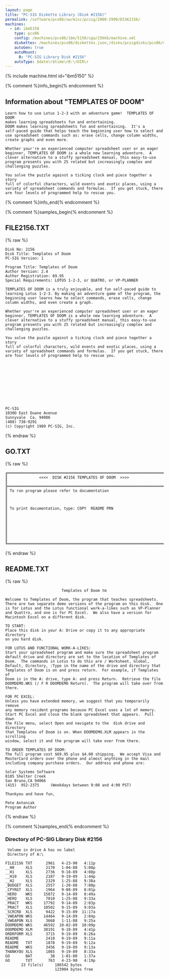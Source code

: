 ```yaml
---
layout: page
title: "PC-SIG Diskette Library (Disk #2156)"
permalink: /software/pcx86/sw/misc/pcsig/2000-2999/DISK2156/
machines:
  - id: ibm5150
    type: pcx86
    config: /machines/pcx86/ibm/5150/cga/256kb/machine.xml
    diskettes: /machines/pcx86/diskettes.json,/disks/pcsigdisks/pcx86/diskettes.json
    autoGen: true
    autoMount:
      B: "PC-SIG Library Disk #2156"
    autoType: $date\r$time\rB:\rDIR\r
---
```


{% include machine.html id="ibm5150" %}

{% comment %}info_begin{% endcomment %}

## Information about "TEMPLATES OF DOOM"

    Learn how to use Lotus 1-2-3 with an adventure game!  TEMPLATES OF DOOM
    makes learning spreadsheets fun and entertaining.
    DOOM makes learning spreadsheets fun and entertaining.  It's a
    self-paced guide that helps teach the beginning user how to select and
    use spreadsheet commands such as: erase cells, change column widths,
    create graphs and even more.
    
    Whether your're an experienced computer spreadsheet user or an eager
    beginner, TEMPLATES OF DOOM is a whole new learning adventure.  A
    clever alternative to a stuffy spreadsheet manual, this easy-to-use
    program presents you with 25 related but increasingly complex and
    challenging puzzles.
    
    You solve the puzzle against a ticking clock and piece together a story
    full of colorful characters, wild events and exotic places, using a
    variety of spreadsheet commands and formulas.  If you get stuck, there
    are four levels of programmed help to rescue you.
{% comment %}info_end{% endcomment %}

{% comment %}samples_begin{% endcomment %}

## FILE2156.TXT

{% raw %}
```
Disk No: 2156                                                           
Disk Title: Templates of Doom                                           
PC-SIG Version: 1                                                       
                                                                        
Program Title: Templates of Doom                                        
Author Version: 2.4                                                     
Author Registration: 69.95                                              
Special Requirements: LOTUS 1-2-3, or QUATRO, or VP-PLANNER             
                                                                        
TEMPLATES OF DOOM is a truly enjoyable, and fun self-paced guide to     
learning Lotus 1-2-3. By making an adventure game of the program, the   
beginning user learns how to select commands, erase cells, change       
column widths, and even create a graph.                                 
                                                                        
Whether your're an experienced computer spreadsheet user or an eager    
beginner, TEMPLATES OF DOOM is a whole new learning adventure.  A       
clever alternative to a stuffy spreadsheet manual, this easy-to-use     
program presents you with 25 related but increasingly complex and       
challenging puzzles.                                                    
                                                                        
You solve the puzzle against a ticking clock and piece together a story 
full of colorful characters, wild events and exotic places, using a     
variety of spreadsheet commands and formulas.  If you get stuck, there  
are four levels of programmed help to rescue you.                       
                                                                        
                                                                        
                                                                        
                                                                        
                                                                        
                                                                        
                                                                        
                                                                        
                                                                        
                                                                        
                                                                        
PC-SIG                                                                  
1030D East Duane Avenue                                                 
Sunnyvale  Ca. 94086                                                    
(408) 730-9291                                                          
(c) Copyright 1989 PC-SIG, Inc.                                         
```
{% endraw %}

## GO.TXT

{% raw %}
```
╔═════════════════════════════════════════════════════════════════════════╗
║              <<<<  DISK #2156 TEMPLATES OF DOOM  >>>>                   ║
╠═════════════════════════════════════════════════════════════════════════╣
║ To run program please refer to documentation		                  ║
║                                                                         ║
║ To print documentation, type: COPY  README PRN                          ║
║                                                                         ║
║                                                                         ║
║                                                                         ║
╚═════════════════════════════════════════════════════════════════════════╝
```
{% endraw %}

## README.TXT

{% raw %}
```
                         Templates of Doom tm

Welcome to Templates of Doom, the program that teaches spreadsheets. 
There are two separate demo versions of the program on this disk.  One
is for Lotus and the Lotus functional work-a-likes such as VP-Planner
and Quattro, and one is for PC Excel.  We also have a version for
Macintosh Excel on a different disk.

TO START:
Place this disk in your A: Drive or copy it to any appropriate directory
on you hard disk.
  
FOR LOTUS AND FUNCTIONAL WORK-A-LIKES:
Start your spreadsheet program and make sure the spreadsheet program
default drive and directory are set to the location of Templates of
Doom.  The commands in Lotus to do this are / Worksheet, Global,
Default, Directory, :Type in the name of the drive and directory that
Templates of Doom is on and press return.  For example, if Templates of
Doom is in the A: drive, type A: and press Return.  Retrieve the file
DOOMDEMO.WKS (/ F R DOOMDEMO Return).  The program will take over from
there.

FOR PC EXCEL:
Unless you have extended memory, we suggest that you temporarily remove
any memory resident programs because PC Excel uses a lot of memory.
Start PC Excel and close the blank spreadsheet that appears.  Pull down
the File menu, select Open and navigate to the  disk drive and directory
that Templates of Doom is on. When DOOMDEMO.XLM appears in the scrolling
window, select it and the program will take over from there.

TO ORDER TEMPLATES OF DOOM:
The full program cost $69.95 plus $4.00 shipping.  We accept Visa and
MasterCard orders over the phone and almost anything in the mail
including company purchase orders.  Our address and phone are:

Solar Systems Software
8105 Shelter Creek
San Bruno,CA 94066
(415)  952-2375     (Weekdays between 9:00 and 4:00 PST)

Thankyou and have fun,

Pete Antoniak
Program Author

```
{% endraw %}

{% comment %}samples_end{% endcomment %}

### Directory of PC-SIG Library Disk #2156

     Volume in drive A has no label
     Directory of A:\

    FILE2156 TXT      2961   4-23-90   4:11p
    __H0     XLS      2170   1-04-88   5:08p
    __H1     XLS      2736   9-18-89   4:08p
    __H10    XLS      2187   9-19-89   1:44p
    __H2     XLS      2329   1-25-88   9:38a
    _BUDGET  XLS      2557   1-20-88   7:00p
    _CPYRGT  XLS      1964   9-08-89   8:01p
    _HERO    WKS     15872   9-14-89   8:49a
    _HERO    XLS      7010   1-25-88   9:33a
    _PRACT   WKS     17792   9-14-89   2:03p
    _PRACT   XLS     10502   9-15-89   9:03a
    _SCRCRD  XLS      9422   9-15-89  11:17a
    _VWEAPON WKS     14464   9-14-89   2:04p
    _VWEAPON XLS      3668   1-11-88   9:25a
    DOOMDEMO WKS     46592  10-02-89  10:09p
    DOOMDEMO XLM     30191   9-18-89   4:41p
    ORDRFORM XLS      3715   9-19-89   8:26a
    README            2410   9-19-89   9:11a
    README   TXT      1878   9-19-89   9:12a
    README   WKS      3456   9-19-89   9:13a
    THANKYOU XLS      1865   9-19-89   8:33a
    GO       BAT        38   1-01-80   1:37a
    GO       TXT       763   4-23-90   4:19p
           23 file(s)     186542 bytes
                          123904 bytes free

